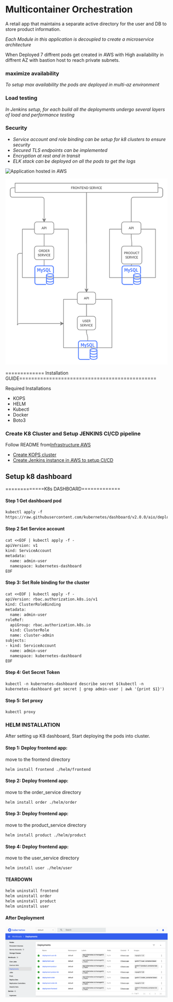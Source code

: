 # Multicontainer Orchestration

A retail app that maintains a separate active directory for the user and DB to store product information.

*Each Module in this application is decoupled to create a microservice architecture* 

When Deployed 7 diffrent pods get created in AWS with High availability in diffrent AZ with bastion host to reach private subnets. 

### maximize availability
*To setup max availability the pods are deployed in multi-az environment*

### Load testing
*In Jenkins setup, for each build all the deployments undergo several layers of load and performance testing*

### Security
* *Service account and role binding can be setup for k8 clusters to ensure security*
* *Secured TLS endpoints can be implemented*
* *Encryption at rest and in transit*
* *ELK stack can be deployed on all the pods to get the logs*

![Application hosted in AWS](Images/Applicationhosted-AWS)


![Workflow and basic architecture](Images/Architecture.png)



 ============= Installation GUIDE==============================================

Required Installations

* KOPS
* HELM
* Kubectl
* Docker 
* Boto3 

### Create K8 Cluster and Setup JENKINS CI/CD pipeline

 Follow README from[Infrastructure AWS](https://github.com/Gwtm11/Infrastructure-AWS)
 * [Create KOPS cluster](https://github.com/Gwtm11/Infrastructure-AWS/tree/main/Infrastructure-kubernetes)
 * [Create Jenkins instance in AWS to setup CI/CD ](https://github.com/Gwtm11/Infrastructure-AWS/tree/main/infrastructure-jenkins)




## Setup k8 dashboard

 =============K8s DASHBOARD=============
#### Step 1 Get dashboard pod
```
kubectl apply -f https://raw.githubusercontent.com/kubernetes/dashboard/v2.0.0/aio/deploy/recommended.yaml
```

#### Step 2 Set Service account

```
cat <<EOF | kubectl apply -f -
apiVersion: v1
kind: ServiceAccount
metadata:
  name: admin-user
  namespace: kubernetes-dashboard
EOF
```

#### Step 3: Set Role binding for the cluster
```
cat <<EOF | kubectl apply -f -
apiVersion: rbac.authorization.k8s.io/v1
kind: ClusterRoleBinding
metadata:
  name: admin-user
roleRef:
  apiGroup: rbac.authorization.k8s.io
  kind: ClusterRole
  name: cluster-admin
subjects:
- kind: ServiceAccount
  name: admin-user
  namespace: kubernetes-dashboard
EOF
```

#### Step 4: Get Secret Token

```
kubectl -n kubernetes-dashboard describe secret $(kubectl -n kubernetes-dashboard get secret | grep admin-user | awk '{print $1}')
```

#### Step 5: Set proxy
```
kubectl proxy
```

### HELM INSTALLATION

After setting up K8 dashboard, Start deploying the pods into cluster.

#### Step 1: Deploy frontend app:
move to the frontend directory
```
helm install frontend ./helm/frontend
```

#### Step 2: Deploy frontend app:
move to the order_service directory
```
helm install order ./helm/order
```

#### Step 3: Deploy frontend app:
move to the product_service directory
```
helm install product ./helm/product
```

#### Step 4: Deploy frontend app:
move to the user_service directory
```
helm install user ./helm/user
```


#### TEARDOWN
```
helm uninstall frontend
helm uninstall order
helm uninstall product
helm uninstall user
```

#### After Deployment

![Deployment](Images/Deployments.png)


